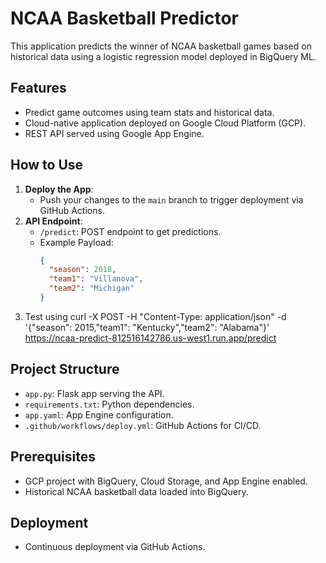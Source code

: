 # NCAA Basketball Predictor

This application predicts the winner of NCAA basketball games based on historical data using a logistic regression model deployed in BigQuery ML.

## Features
- Predict game outcomes using team stats and historical data.
- Cloud-native application deployed on Google Cloud Platform (GCP).
- REST API served using Google App Engine.

## How to Use
1. **Deploy the App**:
   - Push your changes to the `main` branch to trigger deployment via GitHub Actions.
2. **API Endpoint**:
   - `/predict`: POST endpoint to get predictions.
   - Example Payload:
     ```json
     {
       "season": 2018,
       "team1": "Villanova",
       "team2": "Michigan"
     }
     ```
3. Test using curl -X POST      -H "Content-Type: application/json"      -d '{"season": 2015,"team1": "Kentucky","team2": "Alabama"}'        https://ncaa-predict-812516142786.us-west1.run.app/predict

## Project Structure
- `app.py`: Flask app serving the API.
- `requirements.txt`: Python dependencies.
- `app.yaml`: App Engine configuration.
- `.github/workflows/deploy.yml`: GitHub Actions for CI/CD.

## Prerequisites
- GCP project with BigQuery, Cloud Storage, and App Engine enabled.
- Historical NCAA basketball data loaded into BigQuery.

## Deployment
- Continuous deployment via GitHub Actions.
